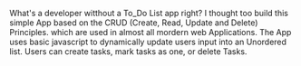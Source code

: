 What's a developer witthout a To_Do List app right?
I thought too build this simple App based on the CRUD (Create, Read, Update and Delete) Principles. which are used in almost all mordern web Applications.
The App uses basic javascript to dynamically update users input into an Unordered list.
Users can create tasks, mark tasks as one, or delete Tasks.